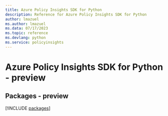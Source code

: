 ```yaml
---
title: Azure Policy Insights SDK for Python
description: Reference for Azure Policy Insights SDK for Python
author: lmazuel
ms.author: lmazuel
ms.data: 07/17/2023
ms.topic: reference
ms.devlang: python
ms.service: policyinsights
---
```

# Azure Policy Insights SDK for Python - preview
## Packages - preview
[!INCLUDE [packages](policy-insights-index.md)]